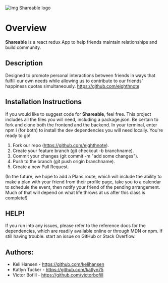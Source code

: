 ![Img Shareable logo](https://raw.githubusercontent.com/eighthnote/frontend/src/components/images/logo.png)

# Overview

**Shareable** is a react redux App to help friends maintain relationships and build community.

## Description

Designed to promote personal interactions between friends in ways that fulfill our own needs while allowing us to contribute to our friends' happiness quotas simultaneously.
https://github.com/eighthnote

## Installation Instructions

If you would like to suggest code for **Shareable**, feel free. This project includes all the files you will need, including a package.json. Be certain to fork and clone both the frontend and the backend.  In your terminal, enter npm i (for both) to install the dev dependencies you will need locally. You're ready to go!

1. Fork our repo (https://github.com/eighthnote).
2. Create your feature branch (git checkout -b branchname).
3. Commit your changes (git commit -m "add some changes").
4. Push to the branch (git push origin branchname).
5. Create a new Pull Request.

(In the future, we hope to add a Plans route, which will include the ability to make a plan with your friend from their profile page, take you to a calendar to schedule the event, then notify your friend of the pending arrangement. Much of that will depend on what life throws at us after this class is complete!)

## HELP!

If you run into any issues, please refer to the reference docs for the dependencies, which are readily available online or through MDN or npm.  If still having trouble. start an issue on GitHub or Stack Overflow.

## Authors:

* Keli Hansen - https://github.com/kelihansen
* Katlyn Tucker - https://github.com/katlyn75 
* Victor Bofill - https://github.com/victorbofill


